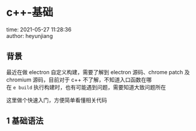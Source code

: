 # c++-基础

time: 2021-05-27 11:28:36  
author: heyunjiang

## 背景

最近在做 electron 自定义构建，需要了解到 electron 源码、chrome patch 及 chromium 源码，目前对于 c++ 不了解，不知道入口函数在哪  
在 `e build` 执行构建时，也有可能遇到问题，需要知道大致问题所在

这里做个快速入门，方便简单看懂相关代码

## 1 基础语法
